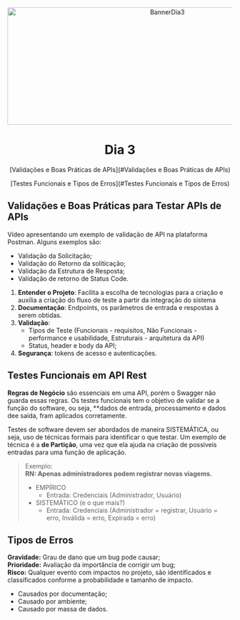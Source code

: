 <div align="center">
    <img src="Img/dia3.png" alt="BannerDia3" width="700px" height="263px">
    <h1> Dia 3 </h1>
    <p>[Validações e Boas Práticas de APIs](#Validações e Boas Práticas de APIs)</p>
    <p>[Testes Funcionais e Tipos de Erros](#Testes Funcionais e Tipos de Erros)</p>
</div>

## Validações e Boas Práticas para Testar APIs de APIs
Vídeo apresentando um exemplo de validação de API na plataforma Postman. Alguns exemplos são:
- Validação da Solicitação;
- Validação do Retorno da soliticação;
- Validação da Estrutura de Resposta;
- Validação de retorno de Status Code.

1. **Entender o Projeto**: Facilita a escolha de tecnologias para a criação e auxilia a criação do fluxo de teste a partir da integração do sistema
2. **Documentação**: Endpoints, os parâmetros de entrada e respostas à serem obtidas.
3. **Validação**:
    - Tipos de Teste (Funcionais - requisitos, Não Funcionais - performance e usabilidade, Estruturais - arquitetura da API)
    - Status, header e body da API;
4. **Segurança**: tokens de acesso e autenticações.

## Testes Funcionais em API Rest
**Regras de Negócio** são essenciais em uma API, porém o Swagger não guarda essas regras. Os testes funcionais tem o objetivo de validar se a função do software, ou seja, **dados de entrada, processamento e dados dee saída, fram aplicados corretamente.

Testes de software devem ser abordados de maneira SISTEMÁTICA, ou seja, uso de técnicas formais para identificar o que testar. Um exemplo de técnica é  a **de Partição**, uma vez que ela ajuda na criação de possíveis entradas para uma função de aplicação.

> Exemplo: <BR>
**RN: Apenas administradores podem registrar novas viagems.**
>- EMPÍRICO
>   - Entrada: Credenciais (Administrador, Usuário)
>- SISTEMÁTICO (e o que mais?)
>   - Entrada: Credenciais (Administrador = registrar, Usuário = erro, Inválida = erro, Expirada = erro)
        
## Tipos de Erros
**Gravidade:** Grau de dano que um bug pode causar;<br>
**Prioridade:** Avaliação da importância de corrigir um bug;<br>
**Risco:** Qualquer evento com impactos no projeto, são identificados e classificados conforme a probabilidade e tamanho de impacto.

- Causados por documentação;
- Causado por ambiente;
- Causado por massa de dados.